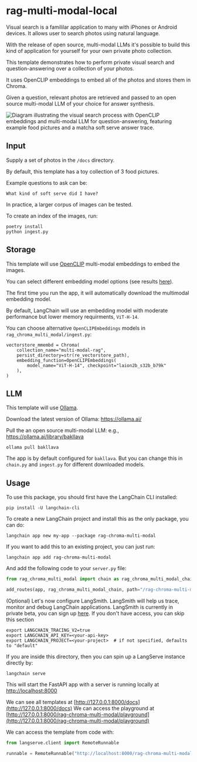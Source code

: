 
# rag-multi-modal-local

Visual search is a famililar application to many with iPhones or Android devices. It allows user to search photos using natural language.
  
With the release of open source, multi-modal LLMs it's possible to build this kind of application for yourself for your own private photo collection.

This template demonstrates how to perform private visual search and question-answering over a collection of your photos.

It uses OpenCLIP embeddings to embed all of the photos and stores them in Chroma.
 
Given a question, relevant photos are retrieved and passed to an open source multi-modal LLM of your choice for answer synthesis.
 
![Diagram illustrating the visual search process with OpenCLIP embeddings and multi-modal LLM for question-answering, featuring example food pictures and a matcha soft serve answer trace.](https://github.com/langchain-ai/langchain/assets/122662504/da543b21-052c-4c43-939e-d4f882a45d75 "Visual Search Process Diagram")

## Input

Supply a set of photos in the `/docs` directory. 

By default, this template has a toy collection of 3 food pictures.

Example questions to ask can be:
```
What kind of soft serve did I have?
```

In practice, a larger corpus of images can be tested.

To create an index of the images, run:
```
poetry install
python ingest.py
```

## Storage

This template will use [OpenCLIP](https://github.com/mlfoundations/open_clip) multi-modal embeddings to embed the images.

You can select different embedding model options (see results [here](https://github.com/mlfoundations/open_clip/blob/main/docs/openclip_results.csv)).

The first time you run the app, it will automatically download the multimodal embedding model.

By default, LangChain will use an embedding model with moderate performance but lower memory requirments, `ViT-H-14`.

You can choose alternative `OpenCLIPEmbeddings` models in `rag_chroma_multi_modal/ingest.py`:
```
vectorstore_mmembd = Chroma(
    collection_name="multi-modal-rag",
    persist_directory=str(re_vectorstore_path),
    embedding_function=OpenCLIPEmbeddings(
        model_name="ViT-H-14", checkpoint="laion2b_s32b_b79k"
    ),
)
```

## LLM

This template will use [Ollama](https://python.langchain.com/docs/integrations/chat/ollama#multi-modal).

Download the latest version of Ollama: https://ollama.ai/

Pull the an open source multi-modal LLM: e.g., https://ollama.ai/library/bakllava

```
ollama pull bakllava
```

The app is by default configured for `bakllava`. But you can change this in `chain.py` and `ingest.py` for different downloaded models.

## Usage

To use this package, you should first have the LangChain CLI installed:

```shell
pip install -U langchain-cli
```

To create a new LangChain project and install this as the only package, you can do:

```shell
langchain app new my-app --package rag-chroma-multi-modal
```

If you want to add this to an existing project, you can just run:

```shell
langchain app add rag-chroma-multi-modal
```

And add the following code to your `server.py` file:
```python
from rag_chroma_multi_modal import chain as rag_chroma_multi_modal_chain

add_routes(app, rag_chroma_multi_modal_chain, path="/rag-chroma-multi-modal")
```

(Optional) Let's now configure LangSmith. 
LangSmith will help us trace, monitor and debug LangChain applications. 
LangSmith is currently in private beta, you can sign up [here](https://smith.langchain.com/). 
If you don't have access, you can skip this section

```shell
export LANGCHAIN_TRACING_V2=true
export LANGCHAIN_API_KEY=<your-api-key>
export LANGCHAIN_PROJECT=<your-project>  # if not specified, defaults to "default"
```

If you are inside this directory, then you can spin up a LangServe instance directly by:

```shell
langchain serve
```

This will start the FastAPI app with a server is running locally at 
[http://localhost:8000](http://localhost:8000)

We can see all templates at [http://127.0.0.1:8000/docs](http://127.0.0.1:8000/docs)
We can access the playground at [http://127.0.0.1:8000/rag-chroma-multi-modal/playground](http://127.0.0.1:8000/rag-chroma-multi-modal/playground)  

We can access the template from code with:

```python
from langserve.client import RemoteRunnable

runnable = RemoteRunnable("http://localhost:8000/rag-chroma-multi-modal")
```
